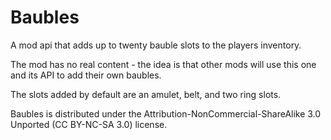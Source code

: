 Baubles
=======

A mod api that adds up to twenty bauble slots to the players inventory.

The mod has no real content - the idea is that other mods will use this one and its API to add their own baubles.

The slots added by default are an amulet, belt, and two ring slots.

Baubles is distributed under the Attribution-NonCommercial-ShareAlike 3.0 Unported (CC BY-NC-SA 3.0) license.

